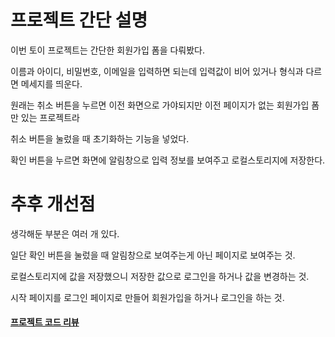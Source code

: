 # 프로젝트 간단 설명

이번 토이 프로젝트는 간단한 회원가입 폼을 다뤄봤다.

이름과 아이디, 비밀번호, 이메일을 입력하면 되는데 입력값이 비어 있거나 형식과 다르면 메세지를 띄운다.

원래는 취소 버튼을 누르면 이전 화면으로 가야되지만 이전 페이지가 없는 회원가입 폼만 있는 프로젝트라 

취소 버튼을 눌렀을 때 초기화하는 기능을 넣었다.

확인 버튼을 누르면 화면에 알림창으로 입력 정보를 보여주고 로컬스토리지에 저장한다.

# 추후 개선점

생각해둔 부분은 여러 개 있다.

일단 확인 버튼을 눌렀을 때 알림창으로 보여주는게 아닌 페이지로 보여주는 것.

로컬스토리지에 값을 저장했으니 저장한 값으로 로그인을 하거나 값을 변경하는 것.

시작 페이지를 로그인 페이지로 만들어 회원가입을 하거나 로그인을 하는 것.

#### [프로젝트 코드 리뷰](https://www.notion.so/4b3e5286a3474968953dc95ce975ad2a)
